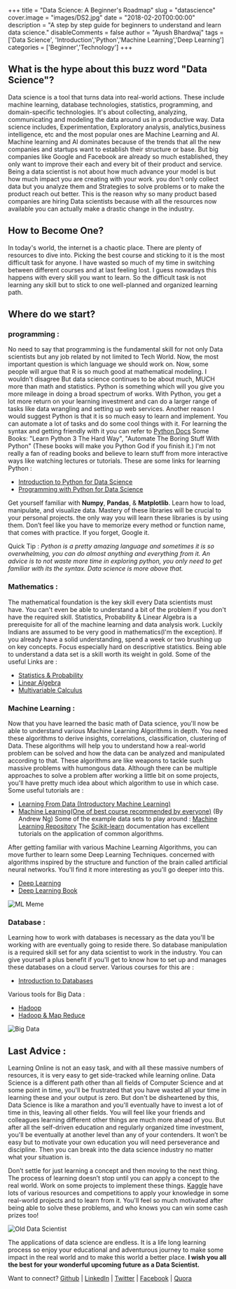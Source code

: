 +++
title = "Data Science: A Beginner's Roadmap"
slug = "datascience"
cover.image = "images/DS2.jpg"
date = "2018-02-20T00:00:00"
description = "A step by step guide for beginners to understand and learn data science."
disableComments = false
author = "Ayush Bhardwaj"
tags = ['Data Science', 'Introduction','Python','Machine Learning','Deep Learning']
categories = ['Beginner','Technology']
+++


## What is the hype about this buzz word "Data Science"?

Data science is a tool that turns data into real-world actions. These include machine learning, database technologies, statistics, programming, and domain-specific technologies.
It's about collecting, analyzing, communicating and modeling the data around us in a productive way.
Data science includes, Experimentation, Exploratory analysis, analytics,business intelligence, etc and the most popular ones are Machine Learning and AI.
Machine learning and AI dominates because of the trends that all the new companies and startups want to establish their structure or base. But big companies like Google and Facebook are already so much established, they only want to improve their each and every bit of their product and service.
Being a data scientist is not about how much advance your model is but how much impact you are creating with your work.
you don't only collect data but you analyze them and Strategies to solve problems or to make the product reach out better.
This is the reason why so many product based companies are hiring Data scientists because with all the resources now available you can actually make a drastic change in the industry.

## How to Become One?

In today's world, the internet is a chaotic place. There are plenty of resources to dive into. Picking the best course and sticking to it is the most difficult task for anyone. I have wasted so much of my time in switching between different courses and at last feeling lost. I guess nowadays this happens with every skill you want to learn. So the difficult task is not learning any skill but to stick to one well-planned and organized learning path.

## Where do we start?

### programming :

No need to say that programming is the fundamental skill for not only Data scientists but any job related by not limited to Tech World.
Now, the most important question is which language we should work on. Now, some people will argue that R is so much good at mathematical modeling. I wouldn't disagree But data science continues to be about much, MUCH more than math and statistics. Python is something which will you give you more mileage in doing a broad spectrum of works. With Python, you get a lot more return on your learning investment and can do a larger range of tasks like data wrangling and setting up web services.
Another reason I would suggest Python is that it is so much easy to learn and implement. You can automate a lot of tasks and do some cool things with it.
For learning the syntax and getting friendly with it you can refer to [Python Docs](https://docs.python.org/3/tutorial/)
Some Books: "Learn Python 3 The Hard Way", "Automate The Boring Stuff With Python" (These books will make you Python God if you finish it.)
I'm not really a fan of reading books and believe to learn stuff from more interactive ways like watching lectures or tutorials.
These are some links for learning Python :
- [Introduction to Python for Data Science](https://www.edx.org/course/introduction-python-data-science-2)
- [Programming with Python for Data Science](https://www.edx.org/course/programming-with-python-for-data-science)

<!--- ![Data Visulization](/blog/images/DS1.jpg) "Image needs to be resized"--->

Get yourself familiar with **Numpy**, **Pandas**, & **Matplotlib**. Learn how to load, manipulate, and visualize data. Mastery of these libraries will be crucial to your personal projects. the only way you will learn these libraries is by using them. Don’t feel like you have to memorize every method or function name, that comes with practice. If you forget, Google it.

Quick Tip : *Python is a pretty amazing language and sometimes it is so overwhelming, you can do almost anything and everything from it. An advice is to not waste more time in exploring python, you only need to get familiar with its the syntax. Data science is more above that.*


### Mathematics :

The mathematical foundation is the key skill every Data scientists must have. You can't even be able to understand a bit of the problem if you don't have the required skill.
Statistics, Probability & Linear Algebra is a prerequisite for all of the machine learning and data analysis work. Luckily Indians are assumed to be very good in mathematics(I'm the exception). If you already have a solid understanding, spend a week or two brushing up on key concepts. Focus especially hard on descriptive statistics. Being able to understand a data set is a skill worth its weight in gold.
Some of the useful Links are :
- [Statistics & Probability](https://www.khanacademy.org/math/statistics-probability)
- [Linear Algebra](https://www.edx.org/course/linear-algebra-foundations-frontiers-utaustinx-ut-5-04x#!)
- [Multivariable Calculus](http://ocw.mit.edu/courses/mathematics/18-02sc-multivariable-calculus-fall-2010/index.htm)

### Machine Learning :

Now that you have learned the basic math of Data science, you'll now be able to understand various Machine Learning Algorithms in depth.
You need these algorithms to derive insights, correlations, classification, clustering of Data.
These algorithms will help you to understand how a real-world problem can be solved and how the data can be analyzed and manipulated according to that. These algorithms are like weapons to tackle such massive problems with humongous data. Although there can be multiple approaches to solve a problem after working a little bit on some projects, you'll have pretty much idea about which algorithm to use in which case.
Some useful tutorials are :
- [Learning From Data (Introductory Machine Learning)](https://www.edx.org/course/learning-data-introductory-machine-caltechx-cs1156x)
- [Machine Learning(One of best course recommended by everyone)](https://www.coursera.org/learn/machine-learning) (By Andrew Ng)
Some of the example data sets to play around : [Machine Learning Repository](https://archive.ics.uci.edu/ml/index.php)
The [Scikit-learn](https://scikit-learn.org/stable/) documentation has excellent tutorials on the application of common algorithms.

After getting familiar with various Machine Learning Algorithms, you can move further to learn some Deep Learning Techniques. concerned with algorithms inspired by the structure and function of the brain called artificial neural networks. You'll find it more interesting as you'll go deeper into this.
- [Deep Learning](https://in.udacity.com/course/deep-learning--ud730-india)
- [Deep Learning Book](https://www.deeplearningbook.org/)

![ML Meme](/blog/images/DS6.jpg)

### Database :

Learning how to work with databases is necessary as the data you'll be working with are eventually going to reside there. So database manipulation is a required skill set for any data scientist to work in the industry. You can give yourself a plus benefit if you'll get to know how to set up and manages these databases on a cloud server.
Various courses for this are :
- [Introduction to Databases](https://lagunita.stanford.edu/courses/DB/2014/SelfPaced/about)

Various tools for Big Data :
- [Hadoop](https://in.udacity.com/course/intro-to-hadoop-and-mapreduce--ud617)
- [Hadoop & Map Reduce](https://www.udacity.com/course/intro-to-hadoop-and-mapreduce--ud617)

![Big Data](/blog/images/BigData.jpg)

## Last Advice :

Learning Online is not an easy task, and with all these massive numbers of resources, it is very easy to get side-tracked while learning online. Data Science is a different path other than all fields of Computer Science and at some point in time, you'll be frustrated that you have wasted all your time in learning these and your output is zero. But don't be disheartened by this, Data Science is like a marathon and you'll eventually have to invest a lot of time in this, leaving all other fields. You will feel like your friends and colleagues learning different other things are much more ahead of you. But after all the self-driven education and regularly organized time investment, you'll be eventually at another level than any of your contenders. It won’t be easy but to motivate your own education you will need perseverance and discipline. Then you can break into the data science industry no matter what your situation is.

<!---![Data Science](/blog/images/DS3.jpg) "image needs to be resized"--->

Don’t settle for just learning a concept and then moving to the next thing. The process of learning doesn’t stop until you can apply a concept to the real world. Work on some projects to implement these things. [Kaggle](https://www.kaggle.com/) have lots of various resources and competitions to apply your knowledge in some real-world projects and to learn from it.
You'll feel so much motivated after being able to solve these problems, and who knows you can win some cash prizes too!

![Old Data Scientist](/blog/images/DSO.jpg)

The applications of data science are endless. It is a life long learning process so enjoy your educational and adventurous journey to make some impact in the real world and to make this world a better place.
**I wish you all the best for your wonderful upcoming future as a Data Scientist.**


Want to connect?
[Github](https://github.com/hastagAB) | [LinkedIn](https://www.linkedin.com/in/hastagab/) | [Twitter](https://twitter.com/HastagAB) | [Facebook](https://www.facebook.com/SirHastagAB) | [Quora](https://www.quora.com/profile/Ayush-Bhardwaj-76)
